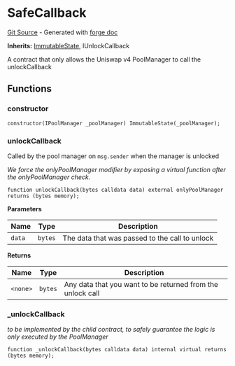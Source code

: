 # SafeCallback
[Git Source](https://github.com/uniswap/v4-periphery/blob/ea2bf2e1ba6863bb809fc2ff791744f308c4a26d/src/base/SafeCallback.sol) - Generated with [forge doc](https://book.getfoundry.sh/reference/forge/forge-doc)

**Inherits:**
[ImmutableState](contracts/v4/reference/periphery/base/ImmutableState.md), IUnlockCallback

A contract that only allows the Uniswap v4 PoolManager to call the unlockCallback


## Functions
### constructor


```solidity
constructor(IPoolManager _poolManager) ImmutableState(_poolManager);
```

### unlockCallback

Called by the pool manager on `msg.sender` when the manager is unlocked

*We force the onlyPoolManager modifier by exposing a virtual function after the onlyPoolManager check.*


```solidity
function unlockCallback(bytes calldata data) external onlyPoolManager returns (bytes memory);
```
**Parameters**

|Name|Type|Description|
|----|----|-----------|
|`data`|`bytes`|The data that was passed to the call to unlock|

**Returns**

|Name|Type|Description|
|----|----|-----------|
|`<none>`|`bytes`|Any data that you want to be returned from the unlock call|


### _unlockCallback

*to be implemented by the child contract, to safely guarantee the logic is only executed by the PoolManager*


```solidity
function _unlockCallback(bytes calldata data) internal virtual returns (bytes memory);
```

